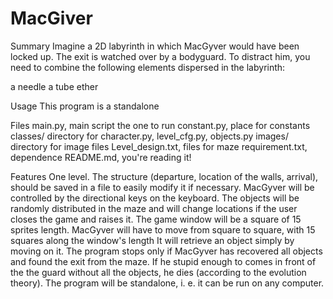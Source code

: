 # MacGiver
Summary
Imagine a 2D labyrinth in which MacGyver would have been locked up. The exit is watched over by a bodyguard. To distract him, you need to combine the following elements dispersed in the labyrinth:

a needle
a tube
ether


Usage
This program is a standalone

Files
main.py, main script the one to run
constant.py, place for constants 
classes/ directory for character.py, level_cfg.py, objects.py
images/ directory for image files
Level_design.txt, files for maze
requirement.txt, dependence
README.md, you're reading it!

Features
One level. The structure (departure, location of the walls, arrival), should be saved in a file to easily modify it if necessary.
MacGyver will be controlled by the directional keys on the keyboard.
The objects will be randomly distributed in the maze and will change locations if the user closes the game and raises it.
The game window will be a square of 15 sprites length.
MacGyver will have to move from square to square, with 15 squares along the window's length
It will retrieve an object simply by moving on it.
The program stops only if MacGyver has recovered all objects and found the exit from the maze. If he stupid enough to comes in front of the the guard without all the objects, he dies (according to the evolution theory).
The program will be standalone, i. e. it can be run on any computer.

